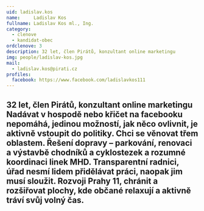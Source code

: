 ```yaml
---
uid: ladislav.kos
name:     Ladislav Kos
fullname: Ladislav Kos ml., Ing.
category:
  - clenove
  - kandidat-obec
ordclenove: 3
description: 32 let, člen Pirátů, konzultant online marketingu
img: people/ladislav-kos.jpg
mail:
  - ladislav.kos@pirati.cz
profiles:
  facebook: https://www.facebook.com/ladislavkos111
---
```

32 let, člen Pirátů, konzultant online marketingu
Nadávat v hospodě nebo křičet na facebooku nepomáhá, jedinou možností, jak něco ovlivnit, je aktivně vstoupit do politiky. Chci se věnovat třem oblastem. Řešení dopravy – parkování, renovaci a výstavbě chodníků a cyklostezek a rozumné koordinaci linek MHD. Transparentní radnici, úřad nesmí lidem přidělávat práci, naopak jim musí sloužit. Rozvoji Prahy 11, chránit a rozšiřovat plochy, kde občané relaxují a aktivně tráví svůj volný čas.
---